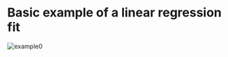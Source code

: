 # Basic example of a linear regression fit

![example0](https://github.com/neekoh15/sklearn/assets/59147377/171dcee9-7ead-4e36-b242-ae67eccc7a2e)
